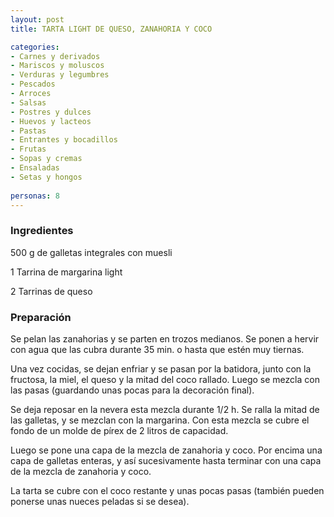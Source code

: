 ```yaml
---
layout: post
title: TARTA LIGHT DE QUESO, ZANAHORIA Y COCO

categories:
- Carnes y derivados
- Mariscos y moluscos
- Verduras y legumbres
- Pescados
- Arroces
- Salsas
- Postres y dulces
- Huevos y lacteos
- Pastas
- Entrantes y bocadillos
- Frutas
- Sopas y cremas
- Ensaladas
- Setas y hongos
 
personas: 8 
---
```

<h3>Ingredientes</h3>
500 g de galletas integrales con muesli

1 Tarrina de margarina light

2 Tarrinas de queso

<h3>Preparación</h3>
Se pelan las zanahorias y se parten en trozos medianos. Se ponen a hervir con agua que las cubra durante 35 min. o hasta que estén muy tiernas.

Una vez cocidas, se dejan enfriar y se pasan por la batidora, junto con la fructosa, la miel, el queso y la mitad del coco rallado. Luego se mezcla con las pasas (guardando unas pocas para la decoración final).

Se deja reposar en la nevera esta mezcla durante 1/2 h. Se ralla la mitad de las galletas, y se mezclan con la margarina. Con esta mezcla se cubre el fondo de un molde de pírex de 2 litros de capacidad.

Luego se pone una capa de la mezcla de zanahoria y coco. Por encima una capa de galletas enteras, y así sucesivamente hasta terminar con una capa de la mezcla de zanahoria y coco.

La tarta se cubre con el coco restante y unas pocas pasas (también pueden ponerse unas nueces peladas si se desea).

